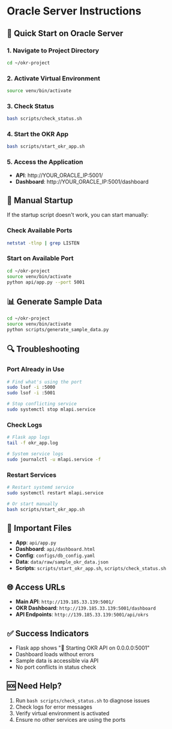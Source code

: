 # Oracle Server Instructions

## 🚀 Quick Start on Oracle Server

### 1. Navigate to Project Directory
```bash
cd ~/okr-project
```

### 2. Activate Virtual Environment
```bash
source venv/bin/activate
```

### 3. Check Status
```bash
bash scripts/check_status.sh
```

### 4. Start the OKR App
```bash
bash scripts/start_okr_app.sh
```

### 5. Access the Application
- **API**: http://YOUR_ORACLE_IP:5001/
- **Dashboard**: http://YOUR_ORACLE_IP:5001/dashboard

## 🔧 Manual Startup

If the startup script doesn't work, you can start manually:

### Check Available Ports
```bash
netstat -tlnp | grep LISTEN
```

### Start on Available Port
```bash
cd ~/okr-project
source venv/bin/activate
python api/app.py --port 5001
```

## 📊 Generate Sample Data

```bash
cd ~/okr-project
source venv/bin/activate
python scripts/generate_sample_data.py
```

## 🔍 Troubleshooting

### Port Already in Use
```bash
# Find what's using the port
sudo lsof -i :5000
sudo lsof -i :5001

# Stop conflicting service
sudo systemctl stop mlapi.service
```

### Check Logs
```bash
# Flask app logs
tail -f okr_app.log

# System service logs
sudo journalctl -u mlapi.service -f
```

### Restart Services
```bash
# Restart systemd service
sudo systemctl restart mlapi.service

# Or start manually
bash scripts/start_okr_app.sh
```

## 📁 Important Files

- **App**: `api/app.py`
- **Dashboard**: `api/dashboard.html`
- **Config**: `configs/db_config.yaml`
- **Data**: `data/raw/sample_okr_data.json`
- **Scripts**: `scripts/start_okr_app.sh`, `scripts/check_status.sh`

## 🌐 Access URLs

- **Main API**: `http://139.185.33.139:5001/`
- **OKR Dashboard**: `http://139.185.33.139:5001/dashboard`
- **API Endpoints**: `http://139.185.33.139:5001/api/okrs`

## ✅ Success Indicators

- Flask app shows "🚀 Starting OKR API on 0.0.0.0:5001"
- Dashboard loads without errors
- Sample data is accessible via API
- No port conflicts in status check

## 🆘 Need Help?

1. Run `bash scripts/check_status.sh` to diagnose issues
2. Check logs for error messages
3. Verify virtual environment is activated
4. Ensure no other services are using the ports
